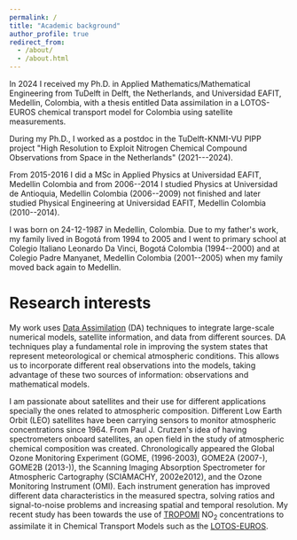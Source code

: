```yaml
---
permalink: /
title: "Academic background"
author_profile: true
redirect_from: 
  - /about/
  - /about.html
--- 
```


In 2024 I received my Ph.D. in Applied Mathematics/Mathematical Engineering from TuDelft in Delft, the Netherlands, and Universidad EAFIT, Medellin, Colombia, with a thesis entitled Data assimilation in a LOTOS-EUROS chemical transport model for Colombia using satellite measurements.

During my Ph.D., I worked as a postdoc in the TuDelft-KNMI-VU PIPP project "High Resolution to Exploit Nitrogen Chemical Compound Observations from Space in the Netherlands" (2021---2024).

From 2015-2016 I did a MSc in Applied Physics at Universidad EAFIT, Medellin Colombia and from 2006--2014 I studied Physics at Universidad de Antioquia, Medellin Colombia (2006--2009) not finished and later studied Physical Engineering at Universidad EAFIT, Medellin Colombia (2010--2014). 
 
I was born on 24-12-1987 in Medellin, Colombia. Due to my father's work, my family lived in Bogotá from 1994 to 2005 and I went to primary school at Colegio Italiano Leonardo Da Vinci, Bogotá Colombia (1994--2000) and at Colegio Padre Manyanet, Medellin Colombia (2001--2005) when my family moved back again to Medellin.


Research interests
======

My work uses [Data Assimilation](https://research.reading.ac.uk/met-darc/aboutus/what-is-data-assimilation/) (DA) techniques to integrate large-scale numerical models, satellite information, and data from different sources. DA techniques play a fundamental role in improving the system states that represent meteorological or chemical atmospheric conditions. This allows us to incorporate different real observations into the models, taking advantage of these two sources of information: observations and mathematical models.

I am passionate about satellites and their use for different applications specially the ones related to atmospheric composition. Different Low Earth Orbit (LEO) satellites have been carrying sensors to monitor atmospheric concentrations since 1964. From Paul J. Crutzen's idea of having spectrometers onboard satellites, an open field in the study of atmospheric chemical composition was created. Chronologically appeared the Global Ozone Monitoring Experiment (GOME, (1996-2003), GOME2A (2007-), GOME2B (2013-)), the Scanning Imaging Absorption Spectrometer for Atmospheric Cartography (SCIAMACHY, 2002e2012), and the Ozone Monitoring Instrument (OMI). Each instrument generation has improved different data characteristics in the measured spectra, solving ratios and signal-to-noise problems and increasing spatial and temporal resolution. My recent study has been towards the use of [TROPOMI](https://www.tropomi.eu/data-products/nitrogen-dioxide) NO<sub>2</sub> concentrations to assimilate it in Chemical Transport Models such as the [LOTOS-EUROS](https://airqualitymodeling.tno.nl/lotos-euros/).

